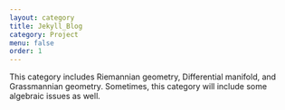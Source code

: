 ```yaml
---
layout: category
title: Jekyll_Blog
category: Project
menu: false
order: 1
---
```


This category includes Riemannian geometry, Differential manifold, and Grassmannian geometry. Sometimes, this category will include some algebraic issues as well. 
